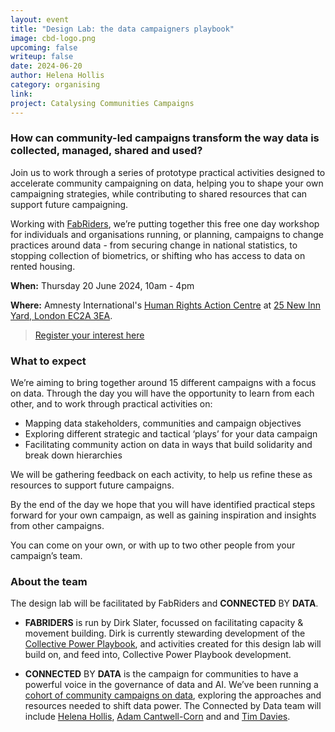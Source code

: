 ```yaml
---
layout: event
title: "Design Lab: the data campaigners playbook"
image: cbd-logo.png
upcoming: false
writeup: false
date: 2024-06-20
author: Helena Hollis
category: organising
link: 
project: Catalysing Communities Campaigns
---
```


### How can community-led campaigns transform the way data is collected, managed, shared and used?

Join us to work through a series of prototype practical activities designed to accelerate community campaigning on data, helping you to shape your own campaigning strategies, while contributing to shared resources that can support future campaigning.

<!--more-->

Working with [FabRiders](https://www.fabriders.net/), we’re putting together this free one day workshop for individuals and organisations running, or planning, campaigns to change practices around data - from securing change in national statistics, to stopping collection of biometrics, or shifting who has access to data on rented housing.

**When:** Thursday 20 June 2024, 10am - 4pm

**Where:** Amnesty International's [Human Rights Action Centre](https://www.amnesty.org.uk/room-hire-and-public-spaces) at [25 New Inn Yard, London EC2A 3EA](https://maps.app.goo.gl/oaX1PdeLH8pvGJkQ8).

> [Register your interest here](https://docs.google.com/forms/d/e/1FAIpQLScyQu6GAHQdn6Y-mFK5TrbUtcNr-7dtRknPpcdIkdfaEe_tkw/viewform)

### What to expect

We’re aiming to bring together around 15 different campaigns with a focus on data. Through the day you will have the opportunity to learn from each other, and to work through practical activities on:

* Mapping data stakeholders, communities and campaign objectives
* Exploring different strategic and tactical ‘plays’ for your data campaign
* Facilitating community action on data in ways that build solidarity and break down hierarchies

We will be gathering feedback on each activity, to help us refine these as resources to support future campaigns. 

By the end of the day we hope that you will have identified practical steps forward for your own campaign, as well as gaining inspiration and insights from other campaigns. 

You can come on your own, or with up to two other people from your campaign’s team. 

### About the team

The design lab will be facilitated by FabRiders and **CONNECTED** BY **DATA**.
* **FABRIDERS** is run by Dirk Slater, focussed on facilitating capacity & movement building. Dirk is currently stewarding development of the [Collective Power Playbook](https://collectivepower.net/), and activities created for this design lab will build on, and feed into, Collective Power Playbook development.

* **CONNECTED** BY **DATA** is the campaign for communities to have a powerful voice in the governance of data and AI. We’ve been running a [cohort of community campaigns on data](https://connectedbydata.org/projects/2023-catalysing-communities), exploring the approaches and resources needed to shift data power. The Connected by Data team will include [Helena Hollis](https://connectedbydata.org/people/helena-hollis), [Adam Cantwell-Corn](https://connectedbydata.org/people/adam-cantwell-corn) and and [Tim Davies](https://connectedbydata.org/people/tim-davies).